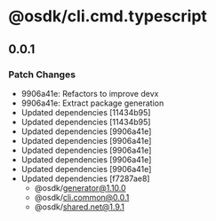 # @osdk/cli.cmd.typescript

## 0.0.1

### Patch Changes

- 9906a41e: Refactors to improve devx
- 9906a41e: Extract package generation
- Updated dependencies [11434b95]
- Updated dependencies [11434b95]
- Updated dependencies [9906a41e]
- Updated dependencies [9906a41e]
- Updated dependencies [9906a41e]
- Updated dependencies [9906a41e]
- Updated dependencies [9906a41e]
- Updated dependencies [f7287ae8]
  - @osdk/generator@1.10.0
  - @osdk/cli.common@0.0.1
  - @osdk/shared.net@1.9.1
